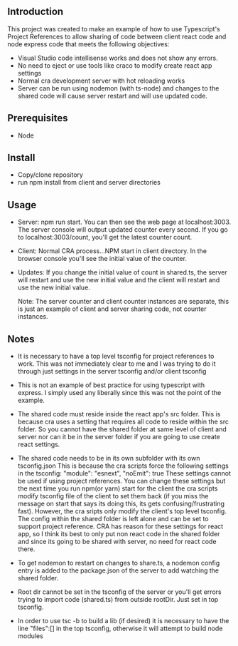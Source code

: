## Introduction

This project was created to make an example of how to use Typescript's Project References to allow sharing of code between client react code and node express code that meets the following objectives:

- Visual Studio code intellisense works and does not show any errors.
- No need to eject or use tools like craco to modify create react app settings
- Normal cra development server with hot reloading works
- Server can be run using nodemon (with ts-node) and changes to the shared code will cause server restart and will use updated code.

## Prerequisites

- Node

## Install

- Copy/clone repository
- run npm install from client and server directories

## Usage

- Server:
  npm run start. You can then see the web page at localhost:3003. The server console will output updated counter every second. If you go to localhost:3003/count, you'll get the latest counter count.
- Client: Normal CRA process...NPM start in client directory. In the browser console you'll see the initial value of the counter.

- Updates: If you change the initial value of count in shared.ts, the server will restart and use the new initial value and the client will restart and use the new initial value.

  Note: The server counter and client counter instances are separate, this is just an example of client and server sharing code, not counter instances.

## Notes

- It is necessary to have a top level tsconfig for project references to work. This was not immediately clear to me and I was trying to do it through just settings in the server tsconfig and/or client tsconfig

- This is not an example of best practice for using typescript with express. I simply used any liberally since this was not the point of the example.

- The shared code must reside inside the react app's src folder. This is because cra uses a setting that requires all code to reside within the src folder. So you cannot have the shared folder at same level of client and server nor can it be in the server folder if you are going to use create react settings.

- The shared code needs to be in its own subfolder with its own tsconfig.json This is because the cra scripts force the following settings in the tsconfig:
  "module": "esnext",
  "noEmit": true
  These settings cannot be used if using project references. You can change these settings but the next time you run npm(or yarn) start for the client the cra scripts modify tsconfig file of the client to set them back (if you miss the message on start that says its doing this, its gets confusing/frustrating fast). However, the cra sripts only modify the client's top level tsconfig. The config within the shared folder is left alone and can be set to support project reference. CRA has reason for these settings for react app, so I think its best to only put non react code in the shared folder and since its going to be shared with server, no need for react code there.

- To get nodemon to restart on changes to share.ts, a nodemon config entry is added to the package.json of the server to add watching the shared folder.

- Root dir cannot be set in the tsconfig of the server or you'll get errors trying to import code (shared.ts) from outside rootDir. Just set in top tsconfig.

- In order to use tsc -b to build a lib (if desired) it is necessary to have the line "files":[] in the top tsconfig, otherwise it will attempt to build node modules
